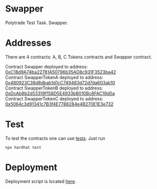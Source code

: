 # Swapper
Polytrade Test Task. Swapper.

# Addresses
There are 4 contracts: A, B, C Tokens contracts and Swapper contract.

Contract Swapper deployed to address: [0xC18d9A74ba22781A50796b35AD8c931F3523ba42](https://mumbai.polygonscan.com/address/0xC18d9A74ba22781A50796b35AD8c931F3523ba42)\
Contract SwapperTokenA deployed to address: [0x480923C38d8dbab1d1cC749483d72d7da603ab10](https://mumbai.polygonscan.com/address/0x480923C38d8dbab1d1cC749483d72d7da603ab10)\
Contract SwapperTokenB deployed to address: [0xDcAb8b2d53319f158D5E4933bB010Bc8FAC19d0a](https://mumbai.polygonscan.com/address/0xDcAb8b2d53319f158D5E4933bB010Bc8FAC19d0a)\
Contract SwapperTokenC deployed to address: [0x5064c3d91341c7B3f4E7788284e4B270E1E3e732](https://mumbai.polygonscan.com/address/0x5064c3d91341c7B3f4E7788284e4B270E1E3e732)


# Test
To test the contracts one can use [tests](https://github.com/alien111/Swapper/blob/main/test/tests.js). Just run
```
npx hardhat test
```

# Deployment
Deployment script is located [here](https://github.com/alien111/Swapper/blob/main/scripts/deploy.js).